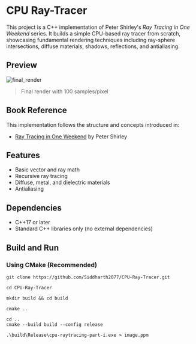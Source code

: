 # CPU Ray-Tracer

This project is a C++ implementation of Peter Shirley's _Ray Tracing in One Weekend_ series. It builds a simple CPU-based ray tracer from scratch, showcasing fundamental rendering techniques including ray-sphere intersections, diffuse materials, shadows, reflections, and antialiasing.

## Preview

![final_render](https://github.com/user-attachments/assets/dece8e91-70e3-43fa-801e-7e0e518351c6)
> Final render with 100 samples/pixel

## Book Reference

This implementation follows the structure and concepts introduced in:

- [Ray Tracing in One Weekend](https://raytracing.github.io/books/RayTracingInOneWeekend.html)  by Peter Shirley

## Features

- Basic vector and ray math
- Recursive ray tracing
- Diffuse, metal, and dielectric materials
- Antialiasing

## Dependencies

- C++17 or later
- Standard C++ libraries only (no external dependencies)

## Build and Run

### Using CMake (Recommended)

```
git clone https://github.com/Siddharth2077/CPU-Ray-Tracer.git
```
```
cd CPU-Ray-Tracer
```
```
mkdir build && cd build
```
```
cmake ..
```
```
cd ..
cmake --build build --config release
```
```
.\build\Release\cpu-raytracing-part-i.exe > image.ppm
```
